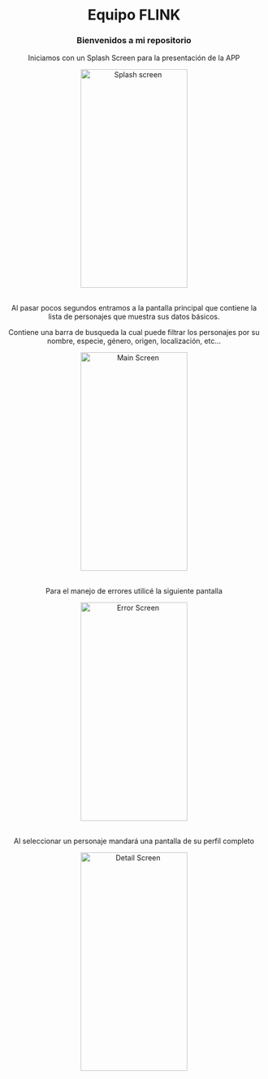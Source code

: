 <div align="center">
<h1>Equipo FLINK</h1>
<h3>Bienvenidos a mi repositorio</h3>
<p>Iniciamos con un Splash Screen para la presentación de la APP</p>
<img src="https://user-images.githubusercontent.com/25913317/72449037-a5c7dd00-377d-11ea-8343-509fd261cc16.jpg" alt="Splash screen" width="210" height="430">
<br>
<br>
<p>Al pasar pocos segundos entramos a la pantalla principal que contiene la lista de personajes que muestra sus datos básicos.</p>
<p>Contiene una barra de busqueda la cual puede filtrar los personajes por su nombre, especie, género, origen, localización, etc...</p>
<img src="https://user-images.githubusercontent.com/25913317/72449451-49b18880-377e-11ea-8b61-fe650cc0515b.jpg" alt="Main Screen" width="210" height="430">
<br>
<br>
<p>Para el manejo de errores utilicé la siguiente pantalla</p>
<img src="https://user-images.githubusercontent.com/25913317/72449866-00156d80-377f-11ea-9088-ef73655a4ce8.jpg" alt="Error Screen" width="210" height="430">
<br>
<br>
<p>Al seleccionar un personaje mandará una pantalla de su perfil completo</p>
<img src="https://user-images.githubusercontent.com/25913317/72450022-4074eb80-377f-11ea-92f4-9c40b1ca3dd4.jpg" alt="Detail Screen" width="210" height="430">
</div>
